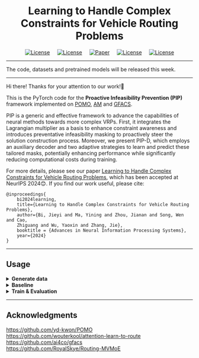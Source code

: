 <h1 align="center"> Learning to Handle Complex Constraints for Vehicle Routing Problems </h1>

<p align="center">
<a href="https://neurips.cc/Conferences/2024"><img alt="License" src="https://img.shields.io/static/v1?label=NeurIPS'24&message=Vancouver&color=purple&style=flat-square"></a>&nbsp;&nbsp;&nbsp;&nbsp;
<a href="https://neurips.cc/virtual/2024/poster/95638"><img alt="License" src="https://img.shields.io/static/v1?label=NeurIPS&message=Poster&color=blue&style=flat-square"></a>&nbsp;&nbsp;&nbsp;&nbsp;
<a href="https://arxiv.org/abs/2410.21066"><img src="https://img.shields.io/static/v1?label=ArXiv&message=PDF&color=red&style=flat-square" alt="Paper"></a>&nbsp;&nbsp;&nbsp;&nbsp;
<a href=""><img alt="License" src="https://img.shields.io/static/v1?label=Download&message=Slides&color=orange&style=flat-square"></a>&nbsp;&nbsp;&nbsp;&nbsp;
<a href="https://github.com/jieyibi/PIP-constraint/blob/main/LICENSE"><img 
alt="License" src="https://img.shields.io/static/v1?label=License&message=MIT&color=rose&style=flat-square"></a>
</p>

---

The code, datasets and pretrained models will be released this week. 

---

Hi there! Thanks for your attention to our work!🤝

This is the PyTorch code for the **Proactive Infeasibility Prevention (PIP)** 
framework implemented on [POMO](https://github.com/yd-kwon/POMO), [AM](https://github.com/wouterkool/attention-learn-to-route) and [GFACS](https://github.com/ai4co/gfacs).

PIP is a generic and effective framework to advance the capabilities of 
neural methods towards more complex VRPs. First, it integrates the Lagrangian 
multiplier as a basis to enhance constraint awareness and introduces 
preventative infeasibility masking to proactively steer the solution 
construction process. Moreover, we present PIP-D, which employs an auxiliary 
decoder and two adaptive strategies to learn and predict these tailored 
masks, potentially enhancing performance while significantly reducing 
computational costs during training. 

For more details, please see our paper [Learning to Handle Complex 
Constraints for Vehicle Routing Problems](), which has been accepted at 
NeurIPS 2024😊. If you find our work useful, please cite:

```
@inproceedings{
    bi2024learning,
    title={Learning to Handle Complex Constraints for Vehicle Routing Problems},
    author={Bi, Jieyi and Ma, Yining and Zhou, Jianan and Song, Wen and Cao, 
    Zhiguang and Wu, Yaoxin and Zhang, Jie},
    booktitle = {Advances in Neural Information Processing Systems},
    year={2024}
}
```

---

## Usage

<details>
    <summary><strong>Generate data</strong></summary>

For evaluation, you can use our [provided datasets](https://github.com/jieyibi/PIP-constraint/tree/main/data) or generate data by running the following command under the `./POMO+PIP/` directory:

```shell
# Default: --problem_size=50 --problem="ALL" --hardness="hard"
python generate_data.py --problem={PROBLEM} --problem_size={PROBLEM_SIZE} --hardness={HARDNESS}
```

</details>


<details>
    <summary><strong>Baseline</strong></summary>

#### 1. LKH3 

```shell
# Default: --problem="TSPTW" --datasets="../data/TSPTW/tsptw50_medium.pkl"
python LKH_baseline.py --problem={PROBLEM} --datasets={DATASET_PATH} -n=10000 -runs=1 -max_trials=10000
```


#### 2. OR-Tool
```shell
# Default: --problem="TSPTW" --datasets="../data/TSPTW/tsptw50_medium.pkl"
python OR-Tools_baseline.py --problem={PROBLEM} --datasets={DATASET_PATH} -n=10000 -timelimit=20 
# Optional arguments: `--cal_gap --optimal_solution_path={OPTIMAL_SOLUTION_PATH}`
```



#### 3. Greedy
##### 3.1 Greedy-L
```shell
# Default: --problem="TSPTW" --datasets="../data/TSPTW/tsptw50_medium.pkl"
python greedy_parallel.py --problem={PROBLEM} --datasets={DATASET_PATH} --heuristics="length"
# Optional arguments: `--cal_gap --optimal_solution_path={OPTIMAL_SOLUTION_PATH}`
```

##### 3.2 Greedy-C
```shell
# Default: --problem="TSPTW" --datasets="../data/TSPTW/tsptw50_medium.pkl" 
python greedy_parallel.py --problem={PROBLEM} --datasets={DATASET_PATH} --heuristics="constraint"
# Optional arguments: `--cal_gap --optimal_solution_path={OPTIMAL_SOLUTION_PATH}`
```

</details>


<details>
    <summary><strong>Train & Evaluation</strong></summary>

Please see the README.md files under each backbone for instructions on how to train and evaluate the PIP framework.

</details>


---

## Acknowledgments
https://github.com/yd-kwon/POMO  
https://github.com/wouterkool/attention-learn-to-route  
https://github.com/ai4co/gfacs  
https://github.com/RoyalSkye/Routing-MVMoE

